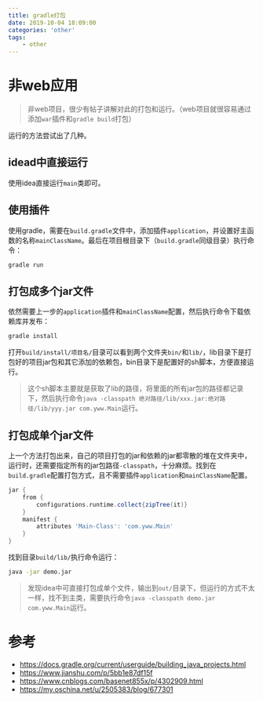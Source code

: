 ```yaml
---
title: gradle打包
date: 2019-10-04 18:09:00
categories: 'other'
tags:
    - other
---
```


# 非web应用

> 非web项目，很少有帖子讲解对此的打包和运行。（web项目就很容易通过添加`war`插件和`gradle build`打包）

运行的方法尝试出了几种。

## idead中直接运行

使用idea直接运行`main`类即可。

## 使用插件
使用gradle，需要在`build.gradle`文件中，添加插件`application`，并设置好主函数的名称`mainClassName`。最后在项目根目录下（`build.gradle`同级目录）执行命令：
```bash
gradle run
```

## 打包成多个jar文件

依然需要上一步的`application`插件和`mainClassName`配置，然后执行命令下载依赖库并发布：
```bash
gradle install
```

打开`build/install/项目名/`目录可以看到两个文件夹`bin/`和`lib/`，lib目录下是打包好的项目jar包和其它添加的依赖包，bin目录下是配置好的sh脚本，方便直接运行。

> 这个sh脚本主要就是获取了lib的路径，将里面的所有jar包的路径都记录下，然后执行命令`java -classpath 绝对路径/lib/xxx.jar:绝对路径/lib/yyy.jar com.yww.Main`运行。

## 打包成单个jar文件

上一个方法打包出来，自己的项目打包的jar和依赖的jar都零散的堆在文件夹中，运行时，还需要指定所有的jar包路径`-classpath`，十分麻烦。找到在`build.gradle`配置打包方式，且不需要插件`application`和`mainClassName`配置。
```gradle
jar {
    from {
        configurations.runtime.collect{zipTree(it)}
    }
    manifest {
        attributes 'Main-Class': 'com.yww.Main'
    }
}
```
找到目录`build/lib/`执行命令运行：
```bash
java -jar demo.jar
```

> 发现idea中可直接打包成单个文件，输出到`out/`目录下，但运行的方式不太一样，找不到主类，需要执行命令`java -classpath demo.jar com.yww.Main`运行。

# 参考

- https://docs.gradle.org/current/userguide/building_java_projects.html
- https://www.jianshu.com/p/5bb1e87df15f
- https://www.cnblogs.com/basenet855x/p/4302909.html
- https://my.oschina.net/u/2505383/blog/677301
